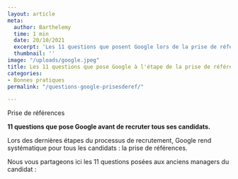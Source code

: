 ```yaml
---
layout: article
meta:
  author: Barthelemy
  time: 1 min
  date: 20/10/2021
  excerpt: 'Les 11 questions que posent Google lors de la prise de références '
  thumbnail: ''
image: "/uploads/google.jpeg"
title: Les 11 questions que pose Google à l'étape de la prise de références
categories:
- Bonnes pratiques
permalink: "/questions-google-prisesderef/"

---
```

Prise de références

**11 questions que pose Google avant de recruter tous ses candidats.**

Lors des dernières étapes du processus de recrutement, Google rend systématique pour tous les candidats : la prise de références.

Nous vous partageons ici les 11 questions posées aux anciens managers du candidat :

<!--\[if lte IE 8\]>
<script charset="utf-8" type="text/javascript" src="//js.hsforms.net/forms/v2-legacy.js"></script>
<!\[endif\]-->
<script charset="utf-8" type="text/javascript" src="//js.hsforms.net/forms/v2.js"></script>
<script>
hbspt.forms.create({
region: "na1",
portalId: "9017898",
formId: "ebc65587-7023-4592-84b2-88178d6b6364"
});
</script>